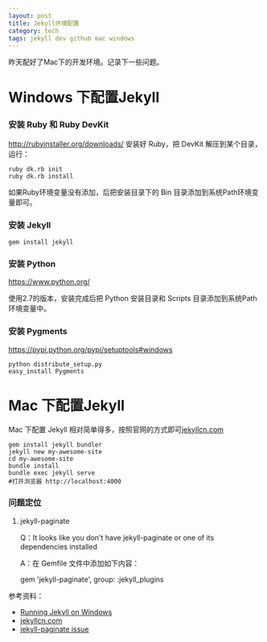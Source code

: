 ```yaml
---
layout: post
title: Jekyll环境配置
category: tech
tags: jekyll dev github mac windows
---
```


昨天配好了Mac下的开发环境。记录下一些问题。

# Windows 下配置Jekyll
### 安装 Ruby 和 Ruby DevKit

<http://rubyinstaller.org/downloads/>
安装好 Ruby，把 DevKit 解压到某个目录，运行：

    ruby dk.rb init
    ruby dk.rb install
    
如果Ruby环境变量没有添加，后把安装目录下的 Bin 目录添加到系统Path环境变量即可。

### 安装 Jekyll

    gem install jekyll
    
### 安装 Python
<https://www.python.org/>

使用2.7的版本，安装完成后把 Python 安装目录和 Scripts 目录添加到系统Path环境变量中。

### 安装 Pygments
<https://pypi.python.org/pypi/setuptools#windows>

    python distribute_setup.py
    easy_install Pygments



# Mac 下配置Jekyll

Mac 下配置 Jekyll 相对简单得多，按照官网的方式即可[jekyllcn.com](http://jekyllcn.com)

    gem install jekyll bundler
    jekyll new my-awesome-site
    cd my-awesome-site
    bundle install
    bundle exec jekyll serve
    #打开浏览器 http://localhost:4000

### 问题定位

1. jekyll-paginate


    Q：It looks like you don't have jekyll-paginate or one of its dependencies installed
    
    A：在 Gemfile 文件中添加如下内容：
    
    gem 'jekyll-paginate', group: :jekyll_plugins

    

参考资料：

* [Running Jekyll on Windows](http://www.madhur.co.in/blog/2011/09/01/runningjekyllwindows.html)
* [jekyllcn.com](http://jekyllcn.com)
* [jekyll-paginate issue](https://github.com/jekyll/jekyll/issues/4124)
